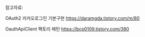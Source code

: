 참고자료:

OAuth2 카카오로그인 기본구현
https://daramgda.tistory.com/m/80

OauthApiClient 팩토리 패턴
https://bcp0109.tistory.com/380
